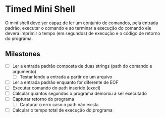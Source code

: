 # Timed Mini Shell

O mini shell deve ser capaz de ler um conjunto de comandos, pela entrada padrão, executar o comando e ao terminar a execução do comando ele deverá imprimir o tempo (em segundos) de execução e o código de retorno do programa.

## Milestones

- [ ] Ler a entrada padrão composta de duas strings (path do comando e argumento)
  - [ ] Testar lendo a entrada a partir de um arquivo
- [ ] Ler a entrada padrão enquanto for diferente de EOF
- [ ] Executar comando do path inserido (execl)
- [ ] Calcular quantos segundos o programa demorou a ser executado
- [ ] Capturar retorno do programa
  - [ ] Capturar o erro caso o path não exista
- [ ] Calcular o tempo total de execução do programa
